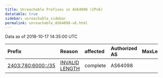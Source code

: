 ```yaml
---
title: Unreachable Prefixes in AS64098 (IPv6)
datatable: true
sidebar: unreachable_sidebar
permalink: unreachable_AS64098-v6.html
---
```


Data as of 2018-10-17 14:35:00 UTC


<div class="datatable-begin"></div>

| Prefix                                                         | Reason                                                                                                       | affected   | Authorized AS   |   MaxLength | Anchor                                       |   unreachable /48s |
|:---------------------------------------------------------------|:-------------------------------------------------------------------------------------------------------------|:-----------|:----------------|------------:|:---------------------------------------------|-------------------:|
| [2403:780:6000::/35](https://stat.ripe.net/2403:780:6000::/35) | [INVALID LENGTH](https://rpki-validator.ripe.net/announcement-preview?asn=AS64098&prefix=2403:780:6000::/35) | complete   | AS64098         |          32 | [APNIC](unreachable_APNIC_RPKI_Root-v6.html) |               8192 |

<div class="datatable-end"></div>